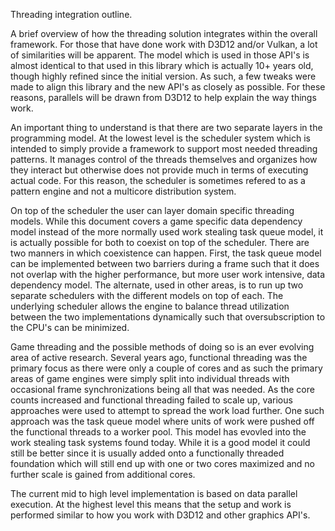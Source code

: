 Threading integration outline.

A brief overview of how the threading solution integrates within the overall
framework.  For those that have done work with D3D12 and/or Vulkan, a lot of
similarities will be apparent.  The model which is used in those API's is
almost identical to that used in this library which is actually 10+ years
old, though highly refined since the initial version.  As such, a few tweaks
were made to align this library and the new API's as closely as possible.
For these reasons, parallels will be drawn from D3D12 to help explain the
way things work.

An important thing to understand is that there are two separate layers
in the programming model.  At the lowest level is the scheduler system which
is intended to simply provide a framework to support most needed threading
patterns.  It manages control of the threads themselves and organizes how they
interact but otherwise does not provide much in terms of executing actual code.
For this reason, the scheduler is sometimes refered to as a pattern engine and
not a multicore distribution system.

On top of the scheduler the user can layer domain specific threading models.
While this document covers a game specific data dependency model instead of
the more normally used work stealing task queue model, it is actually possible
for both to coexist on top of the scheduler.  There are two manners in which
coexistence can happen.  First, the task queue model can be implemented between
two barriers during a frame such that it does not overlap with the higher
performance, but more user work intensive, data dependency model.  The
alternate, used in other areas, is to run up two separate schedulers with the
different models on top of each.  The underlying scheduler allows the engine to
balance thread utilization between the two implementations dynamically such
that oversubscription to the CPU's can be minimized.

Game threading and the possible methods of doing so is an ever evolving area
of active research.  Several years ago, functional threading was the primary
focus as there were only a couple of cores and as such the primary areas of
game engines were simply split into individual threads with occasional frame
synchronizations being all that was needed.  As the core counts increased and
functional threading failed to scale up, various approaches were used to attempt
to spread the work load further.  One such approach was the task queue model
where units of work were pushed off the functional threads to a worker pool.
This model has evovled into the work stealing task systems found today.  While
it is a good model it could still be better since it is usually added onto a
functionally threaded foundation which will still end up with one or two cores
maximized and no further scale is gained from additional cores.

The current mid to high level implementation is based on data parallel execution.
At the highest level this means that the setup and work is performed similar
to how you work with D3D12 and other graphics API's.
